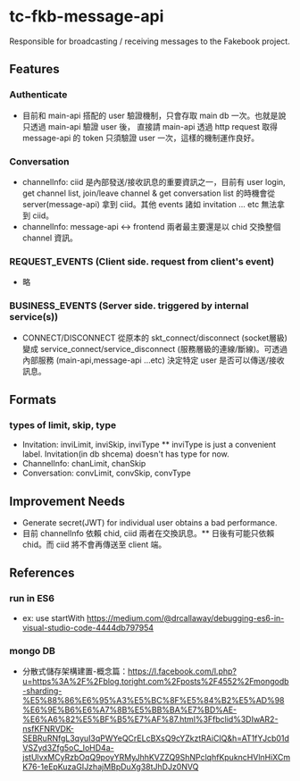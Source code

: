 # tc-fkb-message-api
Responsible for broadcasting / receiving messages to the Fakebook project.

## Features
### Authenticate
* 目前和 main-api 搭配的 user 驗證機制，只會存取 main db 一次。也就是說只透過 main-api 驗證 user 後， 直接請 main-api 透過 http request 取得 message-api 的 token 只須驗證 user 一次，這樣的機制運作良好。
### Conversation
* channelInfo: ciid 是內部發送/接收訊息的重要資訊之一，目前有 user login, get channel list, join/leave channel & get conversation list 的時機會從 server(message-api) 拿到 ciid。其他 events 諸如 invitation ... etc 無法拿到 ciid。
* channelInfo: message-api <-> frontend 兩者最主要還是以 chid 交換整個 channel 資訊。
### REQUEST_EVENTS (Client side. request from client's event)
* 略
### BUSINESS_EVENTS (Server side. triggered by internal service(s))
* CONNECT/DISCONNECT 從原本的 skt_connect/disconnect (socket層級) 變成 service_connect/service_disconnect (服務層級的連線/斷線)。可透過內部服務 (main-api,message-api ...etc) 決定特定 user 是否可以傳送/接收訊息。

## Formats
### types of limit, skip, type
* Invitation: inviLimit, inviSkip, inviType
** inviType is just a convenient label. Invitation(in db shcema) doesn't has type for now.
* ChannelInfo: chanLimit, chanSkip
* Conversation: convLimit, convSkip, convType

## Improvement Needs
* Generate secret(JWT) for individual user obtains a bad performance.
* 目前 channelInfo 依賴 chid, ciid 兩者在交換訊息。** 日後有可能只依賴 chid。而 ciid 將不會再傳送至 client 端。

## References
### run in ES6
* ex: use startWith
https://medium.com/@drcallaway/debugging-es6-in-visual-studio-code-4444db797954

### mongo DB
* 分散式儲存架構建置-概念篇：https://l.facebook.com/l.php?u=https%3A%2F%2Fblog.toright.com%2Fposts%2F4552%2Fmongodb-sharding-%E5%88%86%E6%95%A3%E5%BC%8F%E5%84%B2%E5%AD%98%E6%9E%B6%E6%A7%8B%E5%BB%BA%E7%BD%AE-%E6%A6%82%E5%BF%B5%E7%AF%87.html%3Ffbclid%3DIwAR2-nsfKFNRVDK-SEBRuRNfgL3qyuI3qPWYeQCrELcBXsQ9cYZkztRAiCIQ&h=AT1fYJcb01dVSZyd3Zfg5oC_IoHD4a-jstUlvxMCyRzbOqQ9poyYRMyJhhKVZZQ9ShNPclqhfKpukncHVlnHiXCmK76-1eEpKuzaGIJzhajMBpDuXg38tJhDJz0NVQ